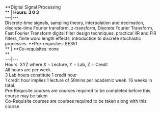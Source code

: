 **Digital Signal Processing  
** | **Hours: 3 0 3**  
---|---  
Discrete-time signals, sampling theory, interpolation and decimation, discrete-time Fourier transform, z-transform, Discrete Fourier Transform, Fast Fourier Transform digital filter design techniques, practical IIR and FIR filters, finite word length effects, introduction to discrete stochastic processes. 
**Pre-requisites: EE351  
** | **Co-requisites: none  
**  
---|---  
Hours: XYZ where X = Lecture, Y = Lab, Z = Credit  
All hours are per week.  
3 Lab hours constitute 1 credit hour  
1 credit hour implies 1 lecture of 50mins per academic week. 16 weeks in total.  
Pre-Requisite courses are courses required to be completed before this course may be taken  
Co-Requisite courses are courses required to be taken along with this course

